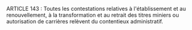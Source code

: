 ARTICLE 143 : Toutes les contestations relatives à l'établissement
et au renouvellement, à la transformation et au retrait des titres
miniers ou autorisation de carrières relèvent du contentieux
administratif.